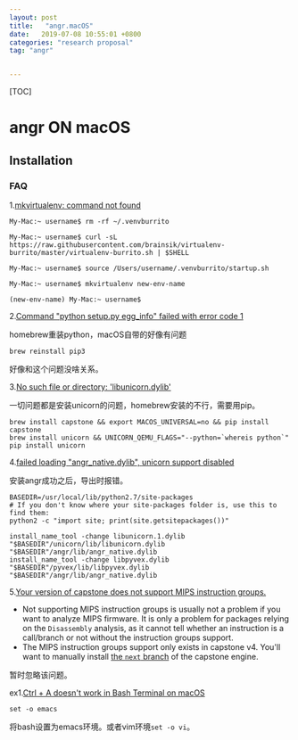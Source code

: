 ```yaml
---
layout: post
title:   "angr.macOS"
date:   2019-07-08 10:55:01 +0800
categories: "research proposal"
tag: "angr"


---
```


[TOC]

# angr ON macOS

## Installation



### FAQ

1.[mkvirtualenv: command not found](https://github.com/brainsik/virtualenv-burrito/issues/71)

```shell
My-Mac:~ username$ rm -rf ~/.venvburrito

My-Mac:~ username$ curl -sL https://raw.githubusercontent.com/brainsik/virtualenv-burrito/master/virtualenv-burrito.sh | $SHELL

My-Mac:~ username$ source /Users/username/.venvburrito/startup.sh

My-Mac:~ username$ mkvirtualenv new-env-name

(new-env-name) My-Mac:~ username$
```

2.[Command "python setup.py egg_info" failed with error code 1](https://github.com/palantir/python-language-server/issues/370)

homebrew重装python，macOS自带的好像有问题

```shell
brew reinstall pip3
```

好像和这个问题没啥关系。

3.[No such file or directory: 'libunicorn.dylib'](https://github.com/trailofbits/manticore/issues/110#issuecomment-438262142)

一切问题都是安装unicorn的问题，homebrew安装的不行，需要用pip。

```shell
brew install capstone && export MACOS_UNIVERSAL=no && pip install capstone
brew install unicorn && UNICORN_QEMU_FLAGS="--python=`whereis python`" pip install unicorn
```

4.[failed loading "angr_native.dylib", unicorn support disabled ](https://stackoverflow.com/questions/51112297/error-when-im-trying-to-use-angr-on-os-x)

安装angr成功之后，导出时报错。

```shell
BASEDIR=/usr/local/lib/python2.7/site-packages
# If you don't know where your site-packages folder is, use this to find them:
python2 -c "import site; print(site.getsitepackages())"

install_name_tool -change libunicorn.1.dylib "$BASEDIR"/unicorn/lib/libunicorn.dylib "$BASEDIR"/angr/lib/angr_native.dylib
install_name_tool -change libpyvex.dylib "$BASEDIR"/pyvex/lib/libpyvex.dylib "$BASEDIR"/angr/lib/angr_native.dylib
```

5.[Your version of capstone does not support MIPS instruction groups.](https://github.com/angr/angr/issues/819)

- Not supporting MIPS instruction groups is usually not a problem if you want to analyze MIPS firmware. It is only a problem for packages relying on the `Disassembly` analysis, as it cannot tell whether an instruction is a call/branch or not without the instruction groups support.
- The MIPS instruction groups support only exists in capstone v4. You'll want to manually install [the `next` branch](https://github.com/aquynh/capstone/tree/next) of the capstone engine.

暂时忽略该问题。

ex1.[Ctrl + A doesn't work in Bash Terminal on macOS ](https://superuser.com/questions/316668/ctrl-a-doesnt-work-in-bash-terminal-on-os-x-lion)

```shell
set -o emacs
```

将bash设置为emacs环境。或者vim环境`set -o vi`。